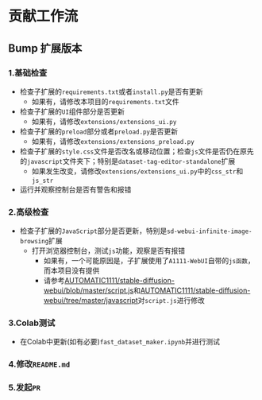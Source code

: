 # 贡献工作流

## Bump 扩展版本

### 1.基础检查
- 检查子扩展的`requirements.txt`或者`install.py`是否有更新
  - 如果有，请修改本项目的`requirements.txt`文件
- 检查子扩展的`UI`组件部分是否更新
  - 如果有，请修改`extensions/extensions_ui.py`
- 检查子扩展的`preload`部分或者`preload.py`是否更新
  - 如果有，请修改`extensions/extensions_preload.py`
- 检查子扩展的`style.css`文件是否改名或移动位置；检查`js`文件是否仍在原先的`javascript`文件夹下；特别是`dataset-tag-editor-standalone`扩展
  - 如果发生改变，请修改`extensions/extensions_ui.py`中的`css_str`和`js_str`
- 运行并观察控制台是否有警告和报错

### 2.高级检查
- 检查子扩展的`JavaScript`部分是否更新，特别是`sd-webui-infinite-image-browsing`扩展
  - 打开浏览器控制台，测试`js`功能，观察是否有报错
    - 如果有，一个可能原因是，子扩展使用了`A1111-WebUI`自带的`js函数`，而本项目没有提供
    - 请参考[AUTOMATIC1111/stable-diffusion-webui/blob/master/script.js](https://github.com/AUTOMATIC1111/stable-diffusion-webui/blob/master/script.js)和[AUTOMATIC1111/stable-diffusion-webui/tree/master/javascript](https://github.com/AUTOMATIC1111/stable-diffusion-webui/tree/master/javascript)对`script.js`进行修改

### 3.Colab测试
- 在Colab中更新(如有必要)`fast_dataset_maker.ipynb`并进行测试

### 4.修改`README.md`

### 5.发起`PR`
